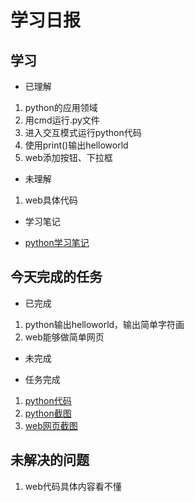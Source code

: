 # 学习日报

## 学习

* 已理解
1. python的应用领域
2. 用cmd运行.py文件
3. 进入交互模式运行python代码
4. 使用print()输出helloworld
5. web添加按钮、下拉框

* 未理解
1. web具体代码


* 学习笔记

* [python学习笔记](https://www.liaoxuefeng.com/wiki/1016959663602400/1017075323632896)

## 今天完成的任务

* 已完成
1. python输出helloworld，输出简单字符画
2. web能够做简单网页

* 未完成

* 任务完成

 1. [python代码](https://github.com/liutiantian1234/-.md/blob/master/liu.md)
 2. [python截图](https://github.com/liutiantian1234/-.md/blob/master/python截图.png)
 3. [web网页截图](https://github.com/liutiantian1234/-.md/blob/master/web截图.png)

## 未解决的问题

1. web代码具体内容看不懂
